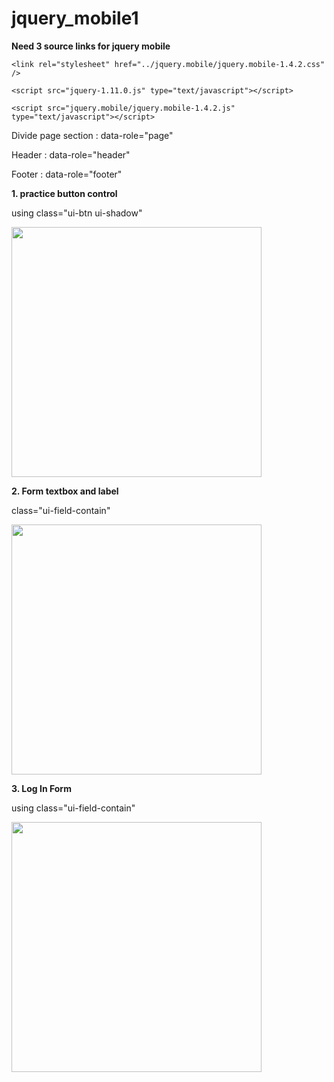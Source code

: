# jquery_mobile1

<b>Need 3 source links for jquery mobile </b>

    <link rel="stylesheet" href="../jquery.mobile/jquery.mobile-1.4.2.css" />

    <script src="jquery-1.11.0.js" type="text/javascript"></script>

    <script src="jquery.mobile/jquery.mobile-1.4.2.js" type="text/javascript"></script>

Divide page section : data-role="page"

Header : data-role="header"

Footer : data-role="footer"


<b>1.  practice button control</b>

using class="ui-btn ui-shadow"

<image src='jquery_button_car_page.JPG' width='400px'>


<b>2. Form textbox and label</b>

class="ui-field-contain"

<image src='jquery_button_car_form.JPG' width='400px'>
  
  
<b>3. Log In Form  </b>

using class="ui-field-contain"

<image src='jquery_login.JPG' width='400px'>
